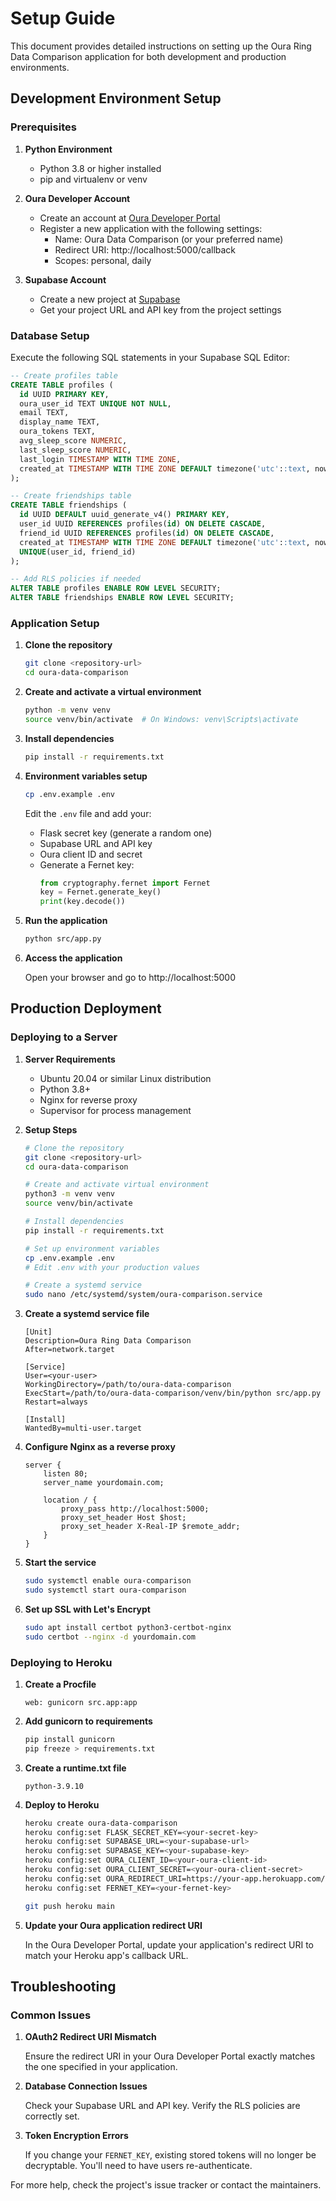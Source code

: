 # Setup Guide

This document provides detailed instructions on setting up the Oura Ring Data Comparison application for both development and production environments.

## Development Environment Setup

### Prerequisites

1. **Python Environment**
   - Python 3.8 or higher installed
   - pip and virtualenv or venv

2. **Oura Developer Account**
   - Create an account at [Oura Developer Portal](https://cloud.ouraring.com/oauth/applications)
   - Register a new application with the following settings:
     - Name: Oura Data Comparison (or your preferred name)
     - Redirect URI: http://localhost:5000/callback
     - Scopes: personal, daily

3. **Supabase Account**
   - Create a new project at [Supabase](https://supabase.com)
   - Get your project URL and API key from the project settings

### Database Setup

Execute the following SQL statements in your Supabase SQL Editor:

```sql
-- Create profiles table
CREATE TABLE profiles (
  id UUID PRIMARY KEY,
  oura_user_id TEXT UNIQUE NOT NULL,
  email TEXT,
  display_name TEXT,
  oura_tokens TEXT,
  avg_sleep_score NUMERIC,
  last_sleep_score NUMERIC,
  last_login TIMESTAMP WITH TIME ZONE,
  created_at TIMESTAMP WITH TIME ZONE DEFAULT timezone('utc'::text, now()) NOT NULL
);

-- Create friendships table
CREATE TABLE friendships (
  id UUID DEFAULT uuid_generate_v4() PRIMARY KEY,
  user_id UUID REFERENCES profiles(id) ON DELETE CASCADE,
  friend_id UUID REFERENCES profiles(id) ON DELETE CASCADE,
  created_at TIMESTAMP WITH TIME ZONE DEFAULT timezone('utc'::text, now()) NOT NULL,
  UNIQUE(user_id, friend_id)
);

-- Add RLS policies if needed
ALTER TABLE profiles ENABLE ROW LEVEL SECURITY;
ALTER TABLE friendships ENABLE ROW LEVEL SECURITY;
```

### Application Setup

1. **Clone the repository**

   ```bash
   git clone <repository-url>
   cd oura-data-comparison
   ```

2. **Create and activate a virtual environment**

   ```bash
   python -m venv venv
   source venv/bin/activate  # On Windows: venv\Scripts\activate
   ```

3. **Install dependencies**

   ```bash
   pip install -r requirements.txt
   ```

4. **Environment variables setup**

   ```bash
   cp .env.example .env
   ```

   Edit the `.env` file and add your:
   - Flask secret key (generate a random one)
   - Supabase URL and API key
   - Oura client ID and secret
   - Generate a Fernet key:
     ```python
     from cryptography.fernet import Fernet
     key = Fernet.generate_key()
     print(key.decode())
     ```

5. **Run the application**

   ```bash
   python src/app.py
   ```

6. **Access the application**

   Open your browser and go to http://localhost:5000

## Production Deployment

### Deploying to a Server

1. **Server Requirements**
   - Ubuntu 20.04 or similar Linux distribution
   - Python 3.8+
   - Nginx for reverse proxy
   - Supervisor for process management

2. **Setup Steps**

   ```bash
   # Clone the repository
   git clone <repository-url>
   cd oura-data-comparison
   
   # Create and activate virtual environment
   python3 -m venv venv
   source venv/bin/activate
   
   # Install dependencies
   pip install -r requirements.txt
   
   # Set up environment variables
   cp .env.example .env
   # Edit .env with your production values
   
   # Create a systemd service
   sudo nano /etc/systemd/system/oura-comparison.service
   ```

3. **Create a systemd service file**

   ```
   [Unit]
   Description=Oura Ring Data Comparison
   After=network.target
   
   [Service]
   User=<your-user>
   WorkingDirectory=/path/to/oura-data-comparison
   ExecStart=/path/to/oura-data-comparison/venv/bin/python src/app.py
   Restart=always
   
   [Install]
   WantedBy=multi-user.target
   ```

4. **Configure Nginx as a reverse proxy**

   ```
   server {
       listen 80;
       server_name yourdomain.com;
       
       location / {
           proxy_pass http://localhost:5000;
           proxy_set_header Host $host;
           proxy_set_header X-Real-IP $remote_addr;
       }
   }
   ```

5. **Start the service**

   ```bash
   sudo systemctl enable oura-comparison
   sudo systemctl start oura-comparison
   ```

6. **Set up SSL with Let's Encrypt**

   ```bash
   sudo apt install certbot python3-certbot-nginx
   sudo certbot --nginx -d yourdomain.com
   ```

### Deploying to Heroku

1. **Create a Procfile**

   ```
   web: gunicorn src.app:app
   ```

2. **Add gunicorn to requirements**

   ```bash
   pip install gunicorn
   pip freeze > requirements.txt
   ```

3. **Create a runtime.txt file**

   ```
   python-3.9.10
   ```

4. **Deploy to Heroku**

   ```bash
   heroku create oura-data-comparison
   heroku config:set FLASK_SECRET_KEY=<your-secret-key>
   heroku config:set SUPABASE_URL=<your-supabase-url>
   heroku config:set SUPABASE_KEY=<your-supabase-key>
   heroku config:set OURA_CLIENT_ID=<your-oura-client-id>
   heroku config:set OURA_CLIENT_SECRET=<your-oura-client-secret>
   heroku config:set OURA_REDIRECT_URI=https://your-app.herokuapp.com/callback
   heroku config:set FERNET_KEY=<your-fernet-key>
   
   git push heroku main
   ```

5. **Update your Oura application redirect URI**
   
   In the Oura Developer Portal, update your application's redirect URI to match your Heroku app's callback URL.

## Troubleshooting

### Common Issues

1. **OAuth2 Redirect URI Mismatch**
   
   Ensure the redirect URI in your Oura Developer Portal exactly matches the one specified in your application.

2. **Database Connection Issues**
   
   Check your Supabase URL and API key. Verify the RLS policies are correctly set.

3. **Token Encryption Errors**
   
   If you change your `FERNET_KEY`, existing stored tokens will no longer be decryptable. You'll need to have users re-authenticate.

For more help, check the project's issue tracker or contact the maintainers. 
